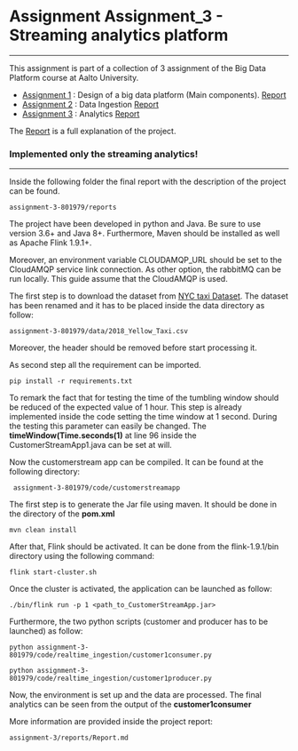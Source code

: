 # Assignment Assignment_3 - Streaming analytics platform

---------------------------------------------------------------------------

This assignment is part of a collection of 3 assignment of the Big Data Platform course at Aalto University.
* [Assignment 1](https://github.com/matteoanelli/BigDataPlatform) : Design of a big data platform (Main components). [Report](https://github.com/matteoanelli/BigDataPlatform/blob/master/assignment-1-801979-master/reports/Report.md)
* [Assignment 2](https://github.com/matteoanelli/BigDataPlatform2) : Data Ingestion [Report](https://github.com/matteoanelli/BigDataPlatform2/blob/master/assignment-2-801979/reports/Report.md)
* [Assignment 3](https://github.com/matteoanelli/BigDataPlatform3) : Analytics [Report](https://github.com/matteoanelli/BigDataPlatform3/blob/master/assignment-3/reports/Report.md)


The [Report](https://github.com/matteoanelli/BigDataPlatform3/blob/master/assignment-3/reports/Report.md) is a full explanation of the project.

### Implemented only the streaming analytics!

---------------------------------------------------------------------------

Inside the following folder the final report with the description of the project can be found.
```
assignment-3-801979/reports
```
The project have been developed in python and Java. Be sure to use version 3.6+ and Java 8+. Furthermore, Maven should be installed as well as Apache Flink 1.9.1+.

Moreover, an environment variable CLOUDAMQP_URL should be set to the CloudAMQP service link connection. As other option, the rabbitMQ can be run locally. This guide assume that the CloudAMQP is used.

The first step is to download the dataset from [NYC taxi Dataset](https://data.cityofnewyork.us/Transportation/2018-Yellow-Taxi-Trip-Data/t29m-gskq).
The dataset has been renamed and it has to be placed inside the data directory as follow:
```
assignment-3-801979/data/2018_Yellow_Taxi.csv
```
Moreover, the header should be removed before start processing it.

As second step all the requirement can be imported.
```
pip install -r requirements.txt
```
To remark the fact that for testing the time of the tumbling window should be reduced of the expected value of 1 hour.
This step is already implemented inside the code setting the time window at 1 second. During the testing this 
parameter can easily be changed. The __timeWindow(Time.seconds(1)__ at line 96 inside the CustomerStreamApp1.java can 
be set at will.

Now the customerstream app can be compiled. It can be found at the following directory:

```
 assignment-3-801979/code/customerstreamapp

```
The first step is to generate the Jar file using maven. It should be done in the directory of the __pom.xml__
```
mvn clean install
```
After that, Flink should be activated. It can be done from the flink-1.9.1/bin directory using the following command:
```
flink start-cluster.sh
```
Once the cluster is activated, the application can be launched as follow:

```
./bin/flink run -p 1 <path_to_CustomerStreamApp.jar>
```
Furthermore, the two python scripts (customer and producer has to be launched) as follow:

```
python assignment-3-801979/code/realtime_ingestion/customer1consumer.py

python assignment-3-801979/code/realtime_ingestion/customer1producer.py
```

Now, the environment is set up and the data are processed. The final analytics can be seen from the output of the 
__customer1consumer__

More information are provided inside the project report:

    assignment-3/reports/Report.md
